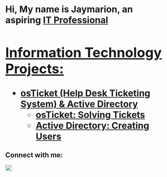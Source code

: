 <h1>Hi, My name is Jaymarion, an aspiring <a href="www.linkedin.com/in/jaymarion-oscar-ab1689371">IT Professional

<h2> Information Technology Projects:</h2>

- <b>osTicket (Help Desk Ticketing System) & Active Directory</b>
  - [osTicket: Solving Tickets](https://github.com/jayosc/ostickets-solving)
  - [Active Directory: Creating Users](https://github.com/jayosc/creating-users/blob/ff7e43e660322a2953aeeed77bde90b4099dd2dd/README.md)


<h2>Connect with me:</h2>

[<img align="left" alt="Josh | LinkedIn" width="22px" src="https://cdn.jsdelivr.net/npm/simple-icons@v3/icons/linkedin.svg" />][linkedin]

[linkedin]: www.linkedin.com/in/jaymarion-oscar-ab1689371
